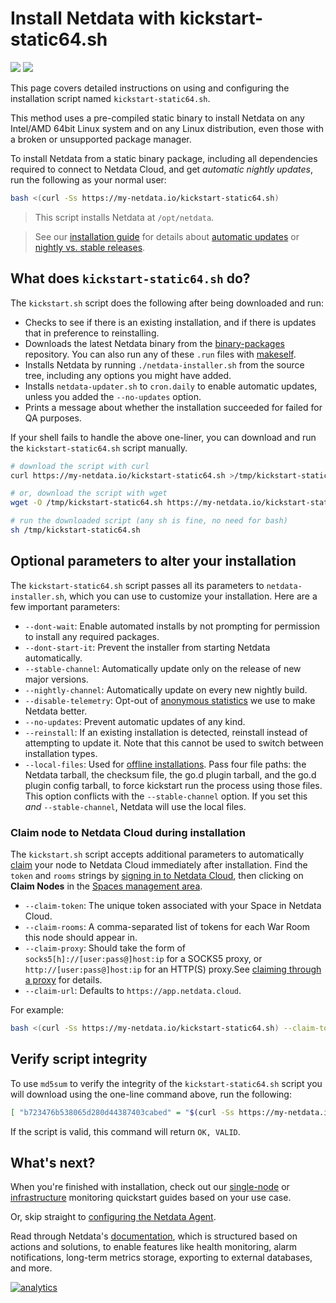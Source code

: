 <!--
title: "Install Netdata with kickstart-static64.sh"
description: "The kickstart-static64.sh script installs a pre-compiled static binary, including all dependencies required to connect to Netdata Cloud, with one command."
custom_edit_url: https://github.com/netdata/netdata/edit/master/packaging/installer/methods/kickstart-64.md
-->

# Install Netdata with kickstart-static64.sh

![](https://registry.my-netdata.io/api/v1/badge.svg?chart=web_log_nginx.requests_per_url&options=unaligned&dimensions=kickstart64&group=sum&after=-3600&label=last+hour&units=installations&value_color=orange&precision=0) ![](https://registry.my-netdata.io/api/v1/badge.svg?chart=web_log_nginx.requests_per_url&options=unaligned&dimensions=kickstart64&group=sum&after=-86400&label=today&units=installations&precision=0)

This page covers detailed instructions on using and configuring the installation script named `kickstart-static64.sh`.

This method uses a pre-compiled static binary to install Netdata on any Intel/AMD 64bit Linux system and on any Linux
distribution, even those with a broken or unsupported package manager.

To install Netdata from a static binary package, including all dependencies required to connect to Netdata Cloud, and
get _automatic nightly updates_, run the following as your normal user:

```bash
bash <(curl -Ss https://my-netdata.io/kickstart-static64.sh)
```

> This script installs Netdata at `/opt/netdata`.

> See our [installation guide](/packaging/installer/README.md) for details about [automatic
> updates](/packaging/installer/README.md#automatic-updates) or [nightly vs. stable
> releases](/packaging/installer/README.md#nightly-vs-stable-releases).

## What does `kickstart-static64.sh` do?

The `kickstart.sh` script does the following after being downloaded and run:

-   Checks to see if there is an existing installation, and if there is updates that in preference to reinstalling.
-   Downloads the latest Netdata binary from the [binary-packages](https://github.com/netdata/binary-packages)
    repository. You can also run any of these `.run` files with [makeself](https://github.com/megastep/makeself).
-   Installs Netdata by running `./netdata-installer.sh` from the source tree, including any options you might have
    added.
-   Installs `netdata-updater.sh` to `cron.daily` to enable automatic updates, unless you added the `--no-updates`
    option.
-   Prints a message about whether the installation succeeded for failed for QA purposes.

If your shell fails to handle the above one-liner, you can download and run the `kickstart-static64.sh` script manually.

```sh
# download the script with curl
curl https://my-netdata.io/kickstart-static64.sh >/tmp/kickstart-static64.sh

# or, download the script with wget
wget -O /tmp/kickstart-static64.sh https://my-netdata.io/kickstart-static64.sh

# run the downloaded script (any sh is fine, no need for bash)
sh /tmp/kickstart-static64.sh
```

## Optional parameters to alter your installation

The `kickstart-static64.sh` script passes all its parameters to `netdata-installer.sh`, which you can use to customize
your installation. Here are a few important parameters:

-   `--dont-wait`: Enable automated installs by not prompting for permission to install any required packages.
-   `--dont-start-it`: Prevent the installer from starting Netdata automatically.
-   `--stable-channel`: Automatically update only on the release of new major versions.
-   `--nightly-channel`: Automatically update on every new nightly build.
-   `--disable-telemetry`: Opt-out of [anonymous statistics](/docs/anonymous-statistics.md) we use to make
    Netdata better.
-   `--no-updates`: Prevent automatic updates of any kind.
-   `--reinstall`: If an existing installation is detected, reinstall instead of attempting to update it. Note
    that this cannot be used to switch between installation types.
-   `--local-files`: Used for [offline installations](/packaging/installer/methods/offline.md). Pass four file paths:
    the Netdata tarball, the checksum file, the go.d plugin tarball, and the go.d plugin config tarball, to force
    kickstart run the process using those files. This option conflicts with the `--stable-channel` option. If you set
    this _and_ `--stable-channel`, Netdata will use the local files.

### Claim node to Netdata Cloud during installation

The `kickstart.sh` script accepts additional parameters to automatically [claim](/claim/README.md) your node to Netdata
Cloud immediately after installation. Find the `token` and `rooms` strings by [signing in to Netdata
Cloud](https://app.netdata.cloud/sign-in?cloudRoute=/spaces), then clicking on **Claim Nodes** in the [Spaces management
area](https://learn.netdata.cloud/docs/cloud/spaces#manage-spaces).

- `--claim-token`: The unique token associated with your Space in Netdata Cloud.
- `--claim-rooms`: A comma-separated list of tokens for each War Room this node should appear in.
- `--claim-proxy`: Should take the form of `socks5[h]://[user:pass@]host:ip` for a SOCKS5 proxy, or
  `http://[user:pass@]host:ip` for an HTTP(S) proxy.See [claiming through a
  proxy](/claim/README.md#claim-through-a-proxy) for details.
- `--claim-url`: Defaults to `https://app.netdata.cloud`.

For example:

```bash
bash <(curl -Ss https://my-netdata.io/kickstart-static64.sh) --claim-token TOKEN --claim-rooms ROOM1,ROOM2
```

## Verify script integrity

To use `md5sum` to verify the integrity of the `kickstart-static64.sh` script you will download using the one-line
command above, run the following:

```bash
[ "b723476b538065d280d44387403cabed" = "$(curl -Ss https://my-netdata.io/kickstart-static64.sh | md5sum | cut -d ' ' -f 1)" ] && echo "OK, VALID" || echo "FAILED, INVALID"
```

If the script is valid, this command will return `OK, VALID`.

## What's next?

When you're finished with installation, check out our [single-node](/docs/quickstart/single-node.md) or
[infrastructure](/docs/quickstart/infrastructure.md) monitoring quickstart guides based on your use case.

Or, skip straight to [configuring the Netdata Agent](/docs/configure/nodes.md).

Read through Netdata's [documentation](https://learn.netdata.cloud/docs), which is structured based on actions and
solutions, to enable features like health monitoring, alarm notifications, long-term metrics storage, exporting to
external databases, and more.

[![analytics](https://www.google-analytics.com/collect?v=1&aip=1&t=pageview&_s=1&ds=github&dr=https%3A%2F%2Fgithub.com%2Fnetdata%2Fnetdata&dl=https%3A%2F%2Fmy-netdata.io%2Fgithub%2Fpackaging%2Finstaller%2Fmethods%2Fkickstart-64&_u=MAC~&cid=5792dfd7-8dc4-476b-af31-da2fdb9f93d2&tid=UA-64295674-3)](<>)
